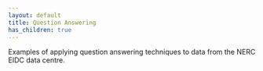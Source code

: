 ```yaml
---
layout: default
title: Question Answering
has_children: true
---
```


Examples of applying question answering techniques to data from the NERC EIDC data centre.
